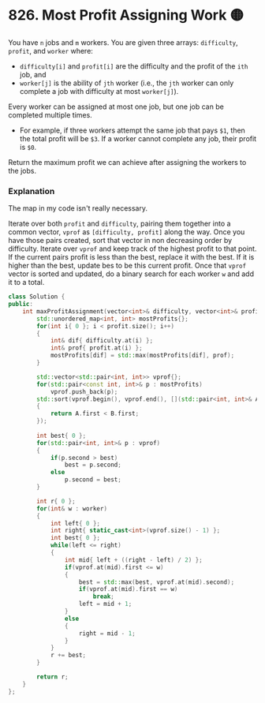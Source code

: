 # 826. Most Profit Assigning Work 🟡

You have `n` jobs and `m` workers. You are given three arrays: `difficulty`, `profit`, and `worker` where:

 - `difficulty[i]` and `profit[i]` are the difficulty and the profit of the `ith` job, and
 - `worker[j]` is the ability of `jth` worker (i.e., the `jth` worker can only complete a job with difficulty at most `worker[j]`).

Every worker can be assigned at most one job, but one job can be completed multiple times.

 - For example, if three workers attempt the same job that pays `$1`, then the total profit will be `$3`. If a worker cannot complete any job, their profit is `$0`.

Return the maximum profit we can achieve after assigning the workers to the jobs.

### Explanation

The map in my code isn't really necessary.

Iterate over both `profit` and `difficulty`, pairing them together into a common vector, `vprof` as `[difficulty, profit]` along the way. Once you have those pairs created, sort that vector in non decreasing order by difficulty. Iterate over `vprof` and keep track of the highest profit to that point. If the current pairs profit is less than the best, replace it with the best. If it is higher than the best, update bes to be this current profit. Once that `vprof` vector is sorted and updated, do a binary search for each worker `w` and add it to a total.

```cpp
class Solution {
public:
    int maxProfitAssignment(vector<int>& difficulty, vector<int>& profit, vector<int>& worker) {
        std::unordered_map<int, int> mostProfits{};
        for(int i{ 0 }; i < profit.size(); i++)
        {
            int& dif{ difficulty.at(i) };
            int& prof{ profit.at(i) };
            mostProfits[dif] = std::max(mostProfits[dif], prof);
        }

        std::vector<std::pair<int, int>> vprof{};
        for(std::pair<const int, int>& p : mostProfits)
            vprof.push_back(p);
        std::sort(vprof.begin(), vprof.end(), [](std::pair<int, int>& A, std::pair<int, int>& B)
        {
            return A.first < B.first;
        });
        
        int best{ 0 };
        for(std::pair<int, int>& p : vprof)
        {
            if(p.second > best)
                best = p.second;
            else
                p.second = best;
        }

        int r{ 0 };
        for(int& w : worker)
        {
            int left{ 0 };
            int right{ static_cast<int>(vprof.size() - 1) };
            int best{ 0 };
            while(left <= right)
            {
                int mid{ left + ((right - left) / 2) };
                if(vprof.at(mid).first <= w)
                {
                    best = std::max(best, vprof.at(mid).second);
                    if(vprof.at(mid).first == w)
                        break;
                    left = mid + 1;
                }
                else
                {
                    right = mid - 1;
                }
            }
            r += best;
        }

        return r;
    }
};
```